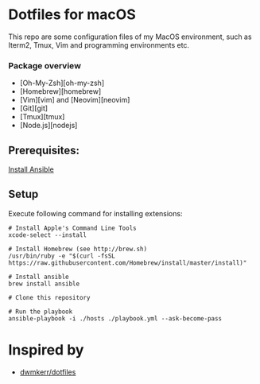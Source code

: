 # Dotfiles for macOS

This repo are some configuration files of my MacOS environment, such as Iterm2, Tmux, Vim and programming environments etc.

### Package overview

* [Oh-My-Zsh][oh-my-zsh]
* [Homebrew][homebrew]
* [Vim][vim] and [Neovim][neovim]
* [Git][git]
* [Tmux][tmux]
* [Node.js][nodejs]
## Prerequisites:
<!-- XCode Command-Line Tools
```bin/sh
xcode-select --install
``` -->
[Install Ansible](https://docs.ansible.com/ansible/latest/installation_guide/intro_installation.html)

## Setup
Execute following command for installing extensions:
```bin/sh
# Install Apple's Command Line Tools
xcode-select --install

# Install Homebrew (see http://brew.sh)
/usr/bin/ruby -e "$(curl -fsSL https://raw.githubusercontent.com/Homebrew/install/master/install)"

# Install ansible
brew install ansible

# Clone this repository

# Run the playbook
ansible-playbook -i ./hosts ./playbook.yml --ask-become-pass
```

# Inspired by
- [dwmkerr/dotfiles](https://github.com/dwmkerr/dotfiles)